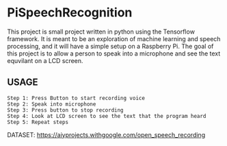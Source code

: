 # PiSpeechRecognition
This project is small project written in python using the Tensorflow framework. It is meant to be an exploration of machine learning and speech processing, and it will have a simple setup on a Raspberry Pi. The goal of this project is to allow a person to speak into a microphone and see the text equvilant on a LCD screen. 

USAGE
-------------
```
Step 1: Press Button to start recording voice
Step 2: Speak into microphone
Step 3: Press button to stop recording 
Step 4: Look at LCD screen to see the text that the program heard
Step 5: Repeat steps
```


DATASET: https://aiyprojects.withgoogle.com/open_speech_recording
